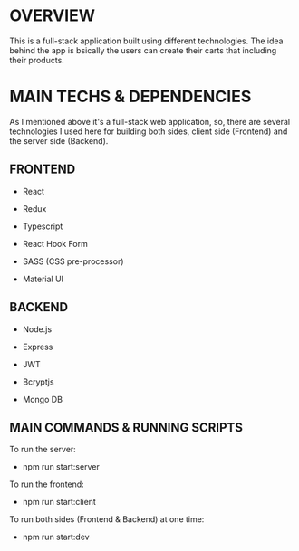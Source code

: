 # OVERVIEW

This is a full-stack application built using different technologies.
The idea behind the app is bsically the users can create their carts that including their products.

# MAIN TECHS & DEPENDENCIES

As I mentioned above it's a full-stack web application, so, there are several technologies I used here
for building both sides, client side (Frontend) and the server side (Backend).

## FRONTEND

- React

- Redux

- Typescript

- React Hook Form

- SASS (CSS pre-processor)

- Material UI

## BACKEND

- Node.js

- Express

- JWT

- Bcryptjs

- Mongo DB

## MAIN COMMANDS & RUNNING SCRIPTS

To run the server:

- npm run start:server

To run the frontend:

- npm run start:client

To run both sides (Frontend & Backend) at one time:

- npm run start:dev
